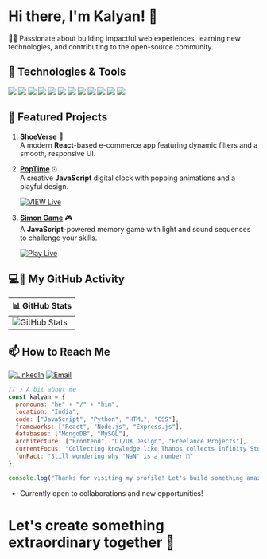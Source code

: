 # Hi there, I'm Kalyan! 👋

👨‍💻 Passionate about building impactful web experiences, learning new technologies, and contributing to the open-source community.


## 🔧 Technologies & Tools
![](https://img.shields.io/badge/-React-61DAFB?logo=react&logoColor=white)
![](https://img.shields.io/badge/-JavaScript-F7DF1E?logo=javascript&logoColor=white)
![](https://img.shields.io/badge/-TypeScript-3178C6?logo=typescript&logoColor=white)
![](https://img.shields.io/badge/-HTML5-E34F26?logo=html5&logoColor=white)
![](https://img.shields.io/badge/-CSS3-1572B6?logo=css3&logoColor=white)
![](https://img.shields.io/badge/-Tailwind_CSS-06B6D4?logo=tailwind-css&logoColor=white)
![](https://img.shields.io/badge/-Node.js-339933?logo=node.js&logoColor=white)
![](https://img.shields.io/badge/-Express-000000?logo=express&logoColor=white)
![](https://img.shields.io/badge/-EJS-000000?logo=ejs&logoColor=white)
![](https://img.shields.io/badge/-Python-3776AB?logo=python&logoColor=white)
![](https://img.shields.io/badge/-MongoDB-47A248?logo=mongodb&logoColor=white)
![](https://img.shields.io/badge/-PostgreSQL-4169E1?logo=postgresql&logoColor=white)

## 🌟 Featured Projects

1. [**ShoeVerse**](https://github.com/Kalyan-github-4/ShoeVerse) 🛒  
   A modern **React**-based e-commerce app featuring dynamic filters and a smooth, responsive UI.

2. [**PopTime**](https://github.com/Kalyan-github-4/PopTime) ⏰  
   A creative **JavaScript** digital clock with popping animations and a playful design.

   [![VIEW Live](https://img.shields.io/badge/View%20Live-FF0000?style=flat&logo=google-chrome&logoColor=white)](https://pop-time-ivory.vercel.app/)

3. [**Simon Game**](https://github.com/Kalyan-github-4/Simon-Game) 🎮  
   A **JavaScript**-powered memory game with light and sound sequences to challenge your skills.
   
   [![Play Live](https://img.shields.io/badge/View%20Live-FF0000?style=flat&logo=google-chrome&logoColor=white)](https://simon-game-seven-blush.vercel.app)

## 💻🚀 My GitHub Activity

| 📊 GitHub Stats |
|------------------|
|![GitHub Stats](https://github-readme-stats.vercel.app/api?username=Kalyan-github-4&show_icons=true&theme=dark) |

## 📫 How to Reach Me
[![LinkedIn](https://img.shields.io/badge/LinkedIn-Kalyan_Manna-informational?style=flat&logo=linkedin&color=0A66C2)](https://www.linkedin.com/in/kalyan-manna-840861352)
[![Email](https://img.shields.io/badge/Email-kalyanmanna439@gmail.com-informational?style=flat&logo=gmail&color=EA4335)](mailto:kalyanmanna439@gmail.com)

```javascript
// ⚡ A bit about me
const kalyan = {
  pronouns: "he" + "/" + "him",
  location: "India",
  code: ["JavaScript", "Python", "HTML", "CSS"],
  frameworks: ["React", "Node.js", "Express.js"],
  databases: ["MongoDB", "MySQL"],
  architecture: ["Frontend", "UI/UX Design", "Freelance Projects"],
  currentFocus: "Collecting knowledge like Thanos collects Infinity Stones 💎 — but only a few get mastered... for now. 🚀",
  funFact: "Still wondering why 'NaN' is a number 🤔"
};

console.log("Thanks for visiting my profile! Let's build something amazing together! 🌟");
```
+ Currently open to collaborations and new opportunities!
# Let's create something extraordinary together 🚀






















